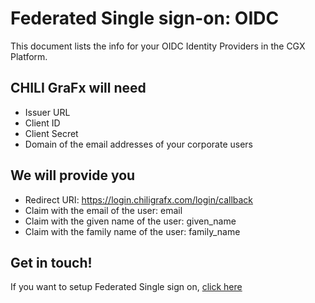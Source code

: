 # Federated Single sign-on: OIDC

This document lists the info for your OIDC Identity Providers in the CGX Platform.

## CHILI GraFx will need

- Issuer URL 
- Client ID 
- Client Secret
- Domain of the email addresses of your corporate users

## We will provide you

- Redirect URI: https://login.chiligrafx.com/login/callback 
- Claim with the email of the user: email 
- Claim with the given name of the user: given_name 
- Claim with the family name of the user: family_name 

## Get in touch!

If you want to setup Federated Single sign on, [click here](/CHILI-GraFx/guides/setup-fsso/)